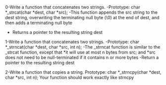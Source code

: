 0-Write a function that concatenates two strings.
    -Prototype: char *_strcat(char *dest, char *src);
    -This function appends the src string to the dest string, overwriting the terminating null byte (\0) at the end of dest, and then adds a terminating null byte
   - Returns a pointer to the resulting string dest


1-Write a function that concatenates two strings.
    -Prototype: char *_strncat(char *dest, char *src, int n);
    -The _strncat function is similar to the _strcat function, except that
        *it will use at most n bytes from src; and
        *src does not need to be null-terminated if it contains n or more bytes
    -Return a pointer to the resulting string dest


2-Write a function that copies a string.
    Prototype: char *_strncpy(char *dest, char *src, int n);
    Your function should work exactly like strncpy


